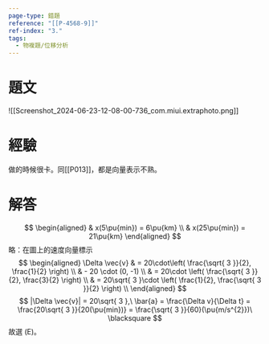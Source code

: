 ```yaml
---
page-type: 錯題
reference: "[[P-4568-9]]"
ref-index: "3."
tags:
  - 物複題/位移分析
---
```

# 題文
![[Screenshot_2024-06-23-12-08-00-736_com.miui.extraphoto.png]]
# 經驗
做的時候很卡。同[[P013]]，都是向量表示不熟。
# 解答
$$
\begin{aligned}
 & x(5\pu{min}) = 6\pu{km} \\
 & x(25\pu{min}) = 21\pu{km}
\end{aligned}
$$
略：在圖上的速度向量標示
$$
\begin{aligned}
\Delta \vec{v}  & = 20\cdot\left( \frac{\sqrt{ 3 }}{2}, \frac{1}{2}  \right) \\
 & - 20 \cdot (0, -1) \\
 & = 20\cdot \left( \frac{\sqrt{ 3 }}{2}, \frac{3}{2} \right) \\
 & = 20\sqrt{ 3 }\cdot \left( \frac{1}{2}, \frac{\sqrt{ 3 }}{2} \right) \\
\end{aligned}
$$
$$
|\Delta \vec{v}| = 20\sqrt{ 3 },\ \bar{a} = \frac{\Delta v}{\Delta t} = \frac{20\sqrt{ 3 }}{20(\pu{min})} = \frac{\sqrt{ 3 }}{60}(\pu{m/s^{2}})\ \blacksquare
$$
故選 (E)。